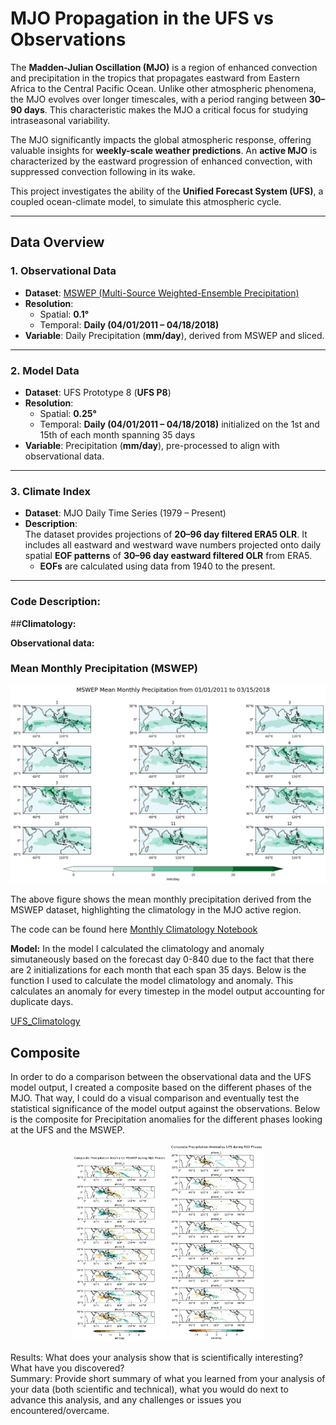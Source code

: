 # **MJO Propagation in the UFS vs Observations**

The **Madden-Julian Oscillation (MJO)** is a region of enhanced convection and precipitation in the tropics that propagates eastward from Eastern Africa to the Central Pacific Ocean. Unlike other atmospheric phenomena, the MJO evolves over longer timescales, with a period ranging between **30–90 days**. This characteristic makes the MJO a critical focus for studying intraseasonal variability.

The MJO significantly impacts the global atmospheric response, offering valuable insights for **weekly-scale weather predictions**. An **active MJO** is characterized by the eastward progression of enhanced convection, with suppressed convection following in its wake.  

This project investigates the ability of the **Unified Forecast System (UFS)**, a coupled ocean-climate model, to simulate this atmospheric cycle.
 
---

## **Data Overview**

### **1. Observational Data**
- **Dataset**: [MSWEP (Multi-Source Weighted-Ensemble Precipitation)](https://www.gloh2o.org/mswep/)
- **Resolution**:
  - Spatial: **0.1°**
  - Temporal: **Daily (04/01/2011 – 04/18/2018)**
- **Variable**: Daily Precipitation (**mm/day**), derived from MSWEP and sliced.

---

### **2. Model Data**
- **Dataset**: UFS Prototype 8 (**UFS P8**)
- **Resolution**:
  - Spatial: **0.25°**
  - Temporal: **Daily (04/01/2011 – 04/18/2018)** initialized on the 1st and 15th of each month spanning 35 days
- **Variable**: Precipitation (**mm/day**), pre-processed to align with observational data.

---

### **3. Climate Index**
- **Dataset**: MJO Daily Time Series (1979 – Present)
- **Description**:  
  The dataset provides projections of **20–96 day filtered ERA5 OLR**. It includes all eastward and westward wave numbers projected onto daily spatial **EOF patterns** of **30–96 day eastward filtered OLR** from ERA5.  
  - **EOFs** are calculated using data from 1940 to the present.

---

### **Code Description:**

##**Climatology:**

**Observational data:**

### **Mean Monthly Precipitation (MSWEP)**
![Mean Monthly Precipitation (MSWEP)](https://raw.githubusercontent.com/kubastan/CLIM680_Project/figures/MSWEP_MEAN_MON.jpg)

The above figure shows the mean monthly precipitation derived from the MSWEP dataset, highlighting the climatology in the MJO active region.

The code can be found here
[Monthly Climatology Notebook](Monthly_Climatology.ipynb)

**Model:**
In the model I calculated the climatology and anomaly simutaneously based on the forecast day 0-840 due to the fact that there are 2 initializations for each month that each span 35 days. Below is the function I used to calculate the model climatology and anomaly. This calculates an anomaly for every timestep in the model output accounting for duplicate days.

[UFS_Climatology](Calculate_Anomalies_UFS.ipynb)

## **Composite**

In order to do a comparison between the observational data and the UFS model output, I created a composite based on the different phases of the MJO. That way, I could do a visual comparison and eventually test the statistical significance of the model output against the observations. Below is the composite for Precipitation anomalies for the different phases looking at the UFS and the MSWEP.

<div style="text-align: center;">
  <img src="https://raw.githubusercontent.com/kubastan/CLIM680_Project/figures/COMP_MSWEP.jpg" width="30%" style="display: inline-block;" />
  <img src="https://raw.githubusercontent.com/kubastan/CLIM680_Project/figures/COMP_UFS.jpg" width="30%" style="display: inline-block;" />
</div>

























Results: What does your analysis show that is scientifically interesting? What have you discovered?  
Summary: Provide short summary of what you learned from your analysis of your data (both scientific and technical), what you would do next to advance this analysis, and any challenges or issues you encountered/overcame.
